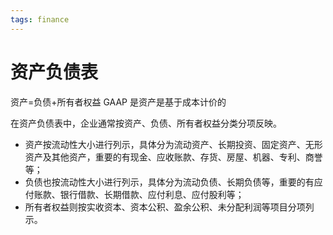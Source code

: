 ```yaml
---
tags: finance
---
```

# 资产负债表

资产=负债+所有者权益
GAAP 是资产是基于成本计价的

在资产负债表中，企业通常按资产、负债、所有者权益分类分项反映。

- 资产按流动性大小进行列示，具体分为流动资产、长期投资、固定资产、无形资产及其他资产，重要的有现金、应收账款、存货、房屋、机器、专利、商誉等；
- 负债也按流动性大小进行列示，具体分为流动负债、长期负债等，重要的有应付账款、银行借款、长期借款、应付利息、应付股利等；
- 所有者权益则按实收资本、资本公积、盈余公积、未分配利润等项目分项列示。
